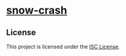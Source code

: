# [snow-crash](https://projects.intra.42.fr/42cursus-snow-crash/kiroussa)

## License

This project is licensed under the [ISC License](./LICENSE).
